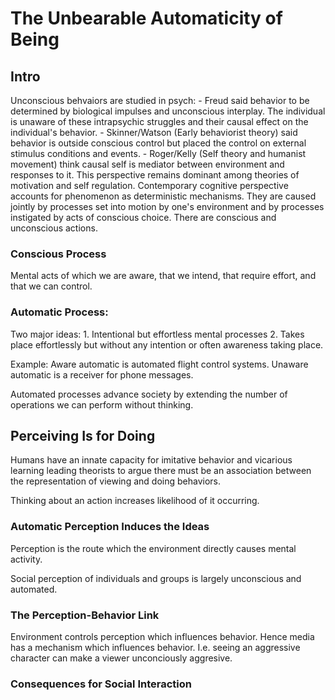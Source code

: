 # The Unbearable Automaticity of Being

## Intro

Unconscious behvaiors are studied in psych:
	- Freud said behavior to be determined by biological impulses and unconscious interplay. The individual is unaware of these intrapsychic struggles and their causal effect on the individual's behavior.
	- Skinner/Watson (Early behaviorist theory) said behavior is outside conscious control but placed the control on external stimulus conditions and events.
	- Roger/Kelly (Self theory and humanist movement) think causal self is mediator between environment and responses to it. This perspective remains dominant among theories of motivation and self regulation. Contemporary cognitive perspective accounts for phenomenon as deterministic mechanisms. They are caused jointly by processes set into motion by one's environment and by processes instigated by acts of conscious choice. There are conscious and unconscious actions.

### Conscious Process

Mental acts of which we are aware, that we intend, that require effort, and that we can control.

### Automatic Process:

Two major ideas:
	1. Intentional but effortless mental processes
	2. Takes place effortlessly but without any intention or often awareness taking place.

Example:
	Aware automatic is automated flight control systems.
	Unaware automatic is a receiver for phone messages.

Automated processes advance society by extending the number of operations we can perform without thinking.

## Perceiving Is for Doing

Humans have an innate capacity for imitative behavior and vicarious learning leading theorists to argue there must be an association between the representation of viewing and doing behaviors.

Thinking about an action increases likelihood of it occurring.

### Automatic Perception Induces the Ideas

Perception is the route which the environment directly causes mental activity.

Social perception of individuals and groups is largely unconscious and automated.

### The Perception-Behavior Link

Environment controls perception which influences behavior. Hence media has a mechanism which influences behavior. I.e. seeing an aggressive character can make a viewer unconciously aggresive.

### Consequences for Social Interaction



